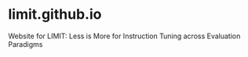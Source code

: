 # limit.github.io
Website for LIMIT: Less is More for Instruction Tuning across Evaluation Paradigms
